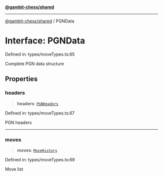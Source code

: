 [**@gambit-chess/shared**](../README.md)

***

[@gambit-chess/shared](../globals.md) / PGNData

# Interface: PGNData

Defined in: types/moveTypes.ts:65

Complete PGN data structure

## Properties

### headers

> **headers**: [`PGNHeaders`](PGNHeaders.md)

Defined in: types/moveTypes.ts:67

PGN headers

***

### moves

> **moves**: [`MoveHistory`](../type-aliases/MoveHistory.md)

Defined in: types/moveTypes.ts:69

Move list
